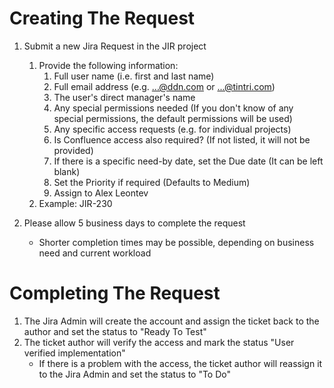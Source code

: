 <!-- @format -->

# Creating The Request

1. Submit a new Jira Request in the JIR project

   1. Provide the following information:
      1. Full user name (i.e. first and last name)
      1. Full email address (e.g. ...@ddn.com or ...@tintri.com)
      1. The user's direct manager's name
      1. Any special permissions needed (If you don't know of any special permissions, the default permissions will be used)
      1. Any specific access requests (e.g. for individual projects)
      1. Is Confluence access also required? (If not listed, it will not be provided)
      1. If there is a specific need-by date, set the Due date (It can be left blank)
      1. Set the Priority if required (Defaults to Medium)
      1. Assign to Alex Leontev
   1. Example: JIR-230

2. Please allow 5 business days to complete the request
   - Shorter completion times may be possible, depending on business need and current workload

# Completing The Request

1. The Jira Admin will create the account and assign the ticket back to the author and set the status to "Ready To Test"
2. The ticket author will verify the access and mark the status "User verified implementation"
   - If there is a problem with the access, the ticket author will reassign it to the Jira Admin and set the status to "To Do"
